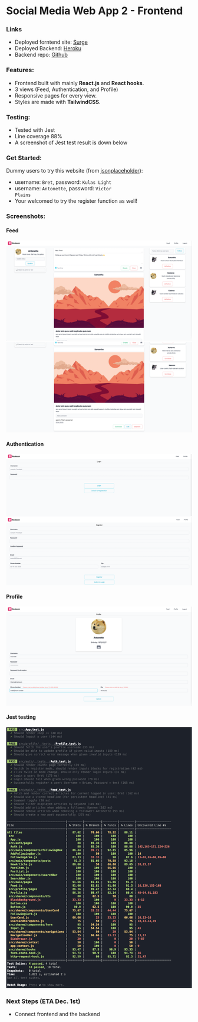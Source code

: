 # Social Media Web App 2 - Frontend

### Links

- Deployed forntend site: [Surge](http://ricebook-hw6-bk52.surge.sh/)
- Deployed Backend: [Heroku](https://comp531-hw6-backend-bk52.herokuapp.com/)
- Backend repo: [Github](https://github.com/Pedifax/Social-Network-Application-Backend)

### Features:

- Frontend built with mainly **React.js** and **React hooks**.
- 3 views (Feed, Authentication, and Profile)
- Responsive pages for every view.
- Styles are made with **TailwindCSS**.

### Testing:

- Tested with Jest
- Line coverage 88%
- A screenshot of Jest test result is down below

### Get Started:

Dummy users to try this website (from [jsonplaceholder](https://jsonplaceholder.typicode.com/users)):

- username: <code>Bret</code>, password: <code>Kulas Light</code>
- username: <code>Antonette</code>, password: <code>Victor Plains</code>
- Your welcomed to try the register function as well!

### Screenshots:

#### Feed

![image-feed-top](/screenshots/image-feed-top.png)
![image-feed-bottom](/screenshots/image-feed-bottom.png)

#### Authentication

![image-login](/screenshots/image-login.png)
![image-register](/screenshots/image-register.png)

#### Profile

![image-profile](/screenshots/image-profile.png)

#### Jest testing

![image-unit-tests](/unit-tests.png)

### Next Steps (ETA Dec. 1st)

- Connect frontend and the backend 
